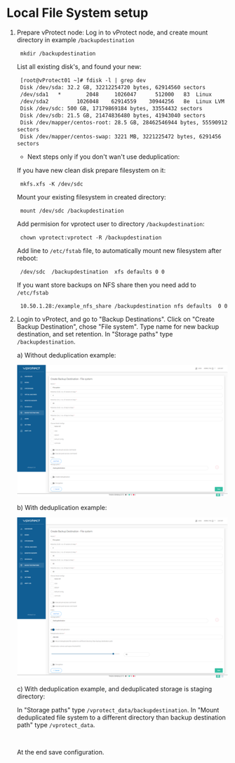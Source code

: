 # Local File System setup

1. Prepare vProtect node:
	Log in to vProtect node, and create mount directory in example `/backupdestination`
	
	 ```text
      mkdir /backupdestination
     ```

	List all existing disk's, and found your new:
	
	 ```text
      [root@vProtect01 ~]# fdisk -l | grep dev
	  Disk /dev/sda: 32.2 GB, 32212254720 bytes, 62914560 sectors
	  /dev/sda1   *        2048     1026047      512000   83  Linux
	  /dev/sda2         1026048    62914559    30944256   8e  Linux LVM
	  Disk /dev/sdc: 500 GB, 17179869184 bytes, 33554432 sectors
	  Disk /dev/sdb: 21.5 GB, 21474836480 bytes, 41943040 sectors
	  Disk /dev/mapper/centos-root: 28.5 GB, 28462546944 bytes, 55590912 sectors
	  Disk /dev/mapper/centos-swap: 3221 MB, 3221225472 bytes, 6291456 sectors
     ```

	* Next steps only if you don't wan't use deduplication:
	 
	 If you have new clean disk prepare filesystem on it:
	
	 ```text
      mkfs.xfs -K /dev/sdc
     ```
	
	 Mount your existing filesystem in created directory:
	
	 ```text
      mount /dev/sdc /backupdestination
     ```

	 Add permision for vprotect user to directory `/backupdestination`:
	
	 ```text
      chown vprotect:vprotect -R /backupdestination
     ```
	 
	 Add line to `/etc/fstab` file, to automatically mount new filesystem after reboot:
   
   	 ```text
      /dev/sdc	/backupdestination	xfs	defaults 0 0
     ```
	
	 If you want store backups on NFS share then you need add to `/etc/fstab`
   
	 ```text
      10.50.1.28:/example_nfs_share /backupdestination nfs defaults  0 0
     ```
   
2. Login to vProtect, and go to "Backup Destinations".
	Click on "Create Backup Destination", chose "File system".
	Type name for new backup destination, and set retention.
	In "Storage paths" type `/backupdestination`.
	
	a) Without deduplication example:

	 ![](../.gitbook/assets/setup_filessytem.png)

	b) With deduplication example:

	 ![](../.gitbook/assets/setup_filessytem_dedup.png)

	c) With deduplication example, and deduplicated storage is staging directory:
	
	 In "Storage paths" type `/vprotect_data/backupdestination`.
	 In "Mount deduplicated file system to a different directory than backup destination path" type `/vprotect_data`.

	 <img scr="https://github.com/Storware/vprotect-manual/raw/master/.gitbook/assets/setup_filessytem_dedup_vpr.png" width="500">
	
	At the end save configuration.